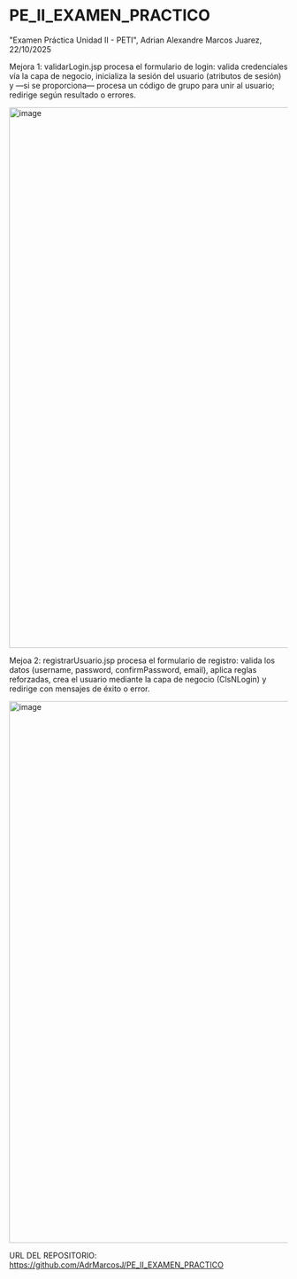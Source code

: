 # PE_II_EXAMEN_PRACTICO

"Examen Práctica Unidad II - PETI", Adrian Alexandre Marcos Juarez, 22/10/2025

Mejora 1: validarLogin.jsp procesa el formulario de login: valida credenciales vía la capa de negocio, inicializa la sesión del usuario (atributos de sesión) y —si se proporciona— procesa un código de grupo para unir al usuario; redirige según resultado o errores.

<img width="937" height="976" alt="image" src="https://github.com/user-attachments/assets/72d3a252-1bd7-47d9-980d-59b127721985" />

Mejoa 2: registrarUsuario.jsp procesa el formulario de registro: valida los datos (username, password, confirmPassword, email), aplica reglas reforzadas, crea el usuario mediante la capa de negocio (ClsNLogin) y redirige con mensajes de éxito o error.

<img width="963" height="978" alt="image" src="https://github.com/user-attachments/assets/aa0858ba-676f-479a-a443-78170de16afe" />

URL DEL REPOSITORIO: 
https://github.com/AdrMarcosJ/PE_II_EXAMEN_PRACTICO

